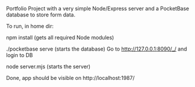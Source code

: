 Portfolio Project with a very simple Node/Express server and a PocketBase database to store form data.

To run, in home dir:
	<p>npm install
	(gets all required Node modules)</p>
./pocketbase serve
	(starts the database)
Go to http://127.0.0.1:8090/_/ and login to DB
	<p>node server.mjs
	(starts the server)</p>

Done, app should be visible on http://localhost:1987/ 
